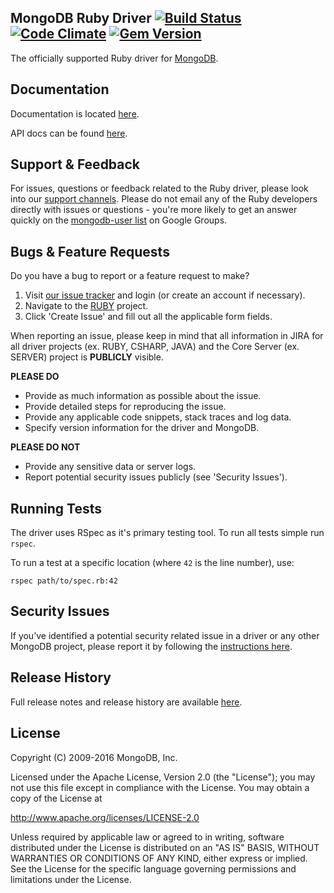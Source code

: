 MongoDB Ruby Driver [![Build Status][travis-img]][travis-url] [![Code Climate][codeclimate-img]][codeclimate-url] [![Gem Version][rubygems-img]][rubygems-url]
-----
The officially supported Ruby driver for [MongoDB](http://www.mongodb.org).

Documentation
-----

Documentation is located [here](http://docs.mongodb.org/ecosystem/drivers/ruby/).

API docs can be found [here](http://api.mongodb.org/ruby/).

Support & Feedback
-----

For issues, questions or feedback related to the Ruby driver, please look into
our [support channels](http://www.mongodb.org/about/support). Please
do not email any of the Ruby developers directly with issues or
questions - you're more likely to get an answer quickly on the [mongodb-user list](http://groups.google.com/group/mongodb-user) on Google Groups.

Bugs & Feature Requests
-----

Do you have a bug to report or a feature request to make?

1. Visit [our issue tracker](https://jira.mongodb.org) and login (or create an account if necessary).
2. Navigate to the [RUBY](https://jira.mongodb.org/browse/RUBY) project.
3. Click 'Create Issue' and fill out all the applicable form fields.

When reporting an issue, please keep in mind that all information in JIRA for all driver projects (ex. RUBY, CSHARP, JAVA) and the Core Server (ex. SERVER) project is **PUBLICLY** visible.

**PLEASE DO**

* Provide as much information as possible about the issue.
* Provide detailed steps for reproducing the issue.
* Provide any applicable code snippets, stack traces and log data.
* Specify version information for the driver and MongoDB.

**PLEASE DO NOT**

* Provide any sensitive data or server logs.
* Report potential security issues publicly (see 'Security Issues').

Running Tests
-----

The driver uses RSpec as it's primary testing tool. To run all tests simple run `rspec`.

To run a test at a specific location (where `42` is the line number), use:

    rspec path/to/spec.rb:42

Security Issues
-----

If you’ve identified a potential security related issue in a driver or any other
MongoDB project, please report it by following the [instructions here](http://docs.mongodb.org/manual/tutorial/create-a-vulnerability-report).

Release History
-----

Full release notes and release history are available [here](https://github.com/mongodb/mongo-ruby-driver/releases).

License
-----

 Copyright (C) 2009-2016 MongoDB, Inc.

   Licensed under the Apache License, Version 2.0 (the "License");
   you may not use this file except in compliance with the License.
   You may obtain a copy of the License at

   http://www.apache.org/licenses/LICENSE-2.0

   Unless required by applicable law or agreed to in writing, software
   distributed under the License is distributed on an "AS IS" BASIS,
   WITHOUT WARRANTIES OR CONDITIONS OF ANY KIND, either express or implied.
   See the License for the specific language governing permissions and
   limitations under the License.

[rubygems-img]: https://badge.fury.io/rb/mongo.png
[rubygems-url]: http://badge.fury.io/rb/mongo
[travis-img]: https://secure.travis-ci.org/mongodb/mongo-ruby-driver.png?branch=master
[travis-url]: http://travis-ci.org/mongodb/mongo-ruby-driver?branch=master
[codeclimate-img]: https://codeclimate.com/github/mongodb/mongo-ruby-driver.png?branch=master
[codeclimate-url]: https://codeclimate.com/github/mongodb/mongo-ruby-driver?branch=master
